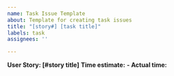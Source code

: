```yaml
---
name: Task Issue Template
about: Template for creating task issues
title: "[story#] [task title]"
labels: task
assignees: ''

---
```


**User Story: [#story title]**
**Time estimate:**
**- Actual time:**
